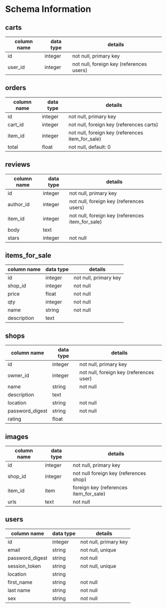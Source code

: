 # Schema Information

## carts
column name | data type | details
------------|-----------|-----------------------
id          | integer   | not null, primary key
user_id     | integer   | not null, foreign key (references users)

## orders
column name | data type | details
------------|-----------|-----------------------
id          | integer   | not null, primary key
cart_id     | integer   | not null, foreign key (references carts)
item_id     | integer   | not null, foreign key (references item_for_sale)
total       | float     | not null, default: 0

## reviews
column name | data type | details
------------|-----------|-----------------------
id          | integer   | not null, primary key
author_id   | integer   | not null, foreign key (references users)
item_id     | integer   | not null, foreign key (references item_for_sale)
body        | text      |
stars       | integer   | not null

## items_for_sale
column name | data type | details
------------|-----------|-----------------------
id          | integer   | not null, primary key
shop_id     | integer   | not null
price       | float     | not null
qty         | integer   | not null
name        | string    | not null
description | text      |

## shops
column name     | data type | details
----------------|-----------|-----------------------
id              | integer   | not null, primary key
owner_id        | integer   | not null, foreign key (references user)
name            | string    | not null
description     | text      |
location        | string    | not null
password_digest | string    | not null
rating          | float     |

## images
column name | data type | details
------------|-----------|-----------------------
id          | integer   | not null, primary key
shop_id     | integer   | not null foreign key (references shop)
item_id     | item   | foreign key (references item_for_sale)
urls        | text      | not null


## users
column name     | data type | details
----------------|-----------|-----------------------
id              | integer   | not null, primary key
email           | string    | not null, unique
password_digest | string    | not null
session_token   | string    | not null, unique
location        | string    | 
first_name      | string    | not null
last name       | string    | not null
sex             | string    | not null